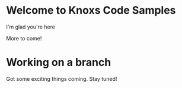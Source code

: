 # Welcome to Knoxs Code Samples
I'm glad you're here

More to come!

# Working on a branch
 Got some exciting things coming. Stay tuned!